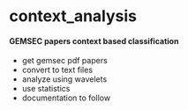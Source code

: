 # context_analysis
#### GEMSEC papers context based classification

* get gemsec pdf papers
* convert to text files
* analyze using wavelets
* use statistics
* documentation to follow
